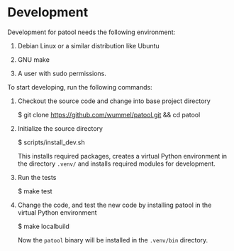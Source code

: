 Development
============

Development for patool needs the following environment:

1. Debian Linux or a similar distribution like Ubuntu

2. GNU make

3. A user with sudo permissions.


To start developing, run the following commands:

1. Checkout the source code and change into base project directory

   $ git clone https://github.com/wummel/patool.git && cd patool

2. Initialize the source directory

   $ scripts/install_dev.sh

   This installs required packages, creates a virtual Python environment in the directory `.venv/`
   and installs required modules for development.

3. Run the tests

   $ make test

4. Change the code, and test the new code by installing patool in the virtual Python environment

   $ make localbuild

   Now the `patool` binary will be installed in the `.venv/bin` directory.

